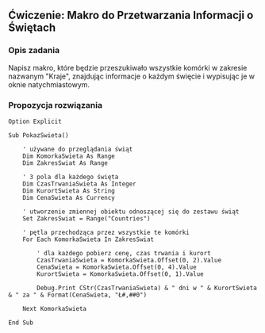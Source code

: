 ## Ćwiczenie: Makro do Przetwarzania Informacji o Świętach

### Opis zadania

Napisz makro, które będzie przeszukiwało wszystkie komórki w zakresie nazwanym "Kraje", znajdując informacje o każdym święcie i wypisując je w oknie natychmiastowym.

### Propozycja rozwiązania 

```vba
Option Explicit

Sub PokazSwieta()

    ' używane do przeglądania świąt
    Dim KomorkaSwieta As Range
    Dim ZakresSwiat As Range
    
    ' 3 pola dla każdego święta
    Dim CzasTrwaniaSwieta As Integer
    Dim KurortSwieta As String
    Dim CenaSwieta As Currency
    
    ' utworzenie zmiennej obiektu odnoszącej się do zestawu świąt
    Set ZakresSwiat = Range("Countries")
    
    ' pętla przechodząca przez wszystkie te komórki
    For Each KomorkaSwieta In ZakresSwiat
    
        ' dla każdego pobierz cenę, czas trwania i kurort
        CzasTrwaniaSwieta = KomorkaSwieta.Offset(0, 2).Value
        CenaSwieta = KomorkaSwieta.Offset(0, 4).Value
        KurortSwieta = KomorkaSwieta.Offset(0, 1).Value
        
        Debug.Print CStr(CzasTrwaniaSwieta) & " dni w " & KurortSwieta & " za " & Format(CenaSwieta, "Ł#,##0")
        
    Next KomorkaSwieta
    
End Sub
```